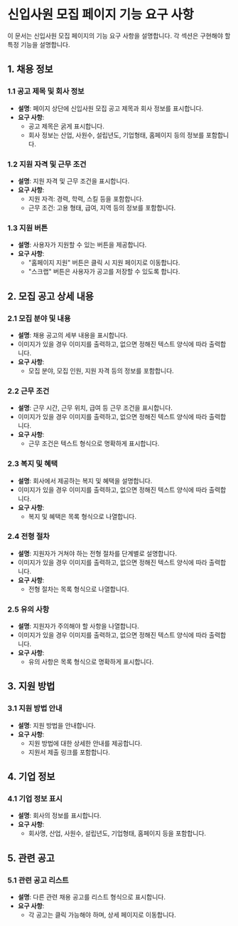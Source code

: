 # 신입사원 모집 페이지 기능 요구 사항

이 문서는 신입사원 모집 페이지의 기능 요구 사항을 설명합니다. 각 섹션은 구현해야 할 특정 기능을 설명합니다.

## 1. 채용 정보

### 1.1 공고 제목 및 회사 정보
- **설명**: 페이지 상단에  신입사원 모집 공고 제목과 회사 정보를 표시합니다.
- **요구 사항**:
  - 공고 제목은 굵게 표시합니다.
  - 회사 정보는 산업, 사원수, 설립년도, 기업형태, 홈페이지 등의 정보를 포함합니다.

### 1.2 지원 자격 및 근무 조건
- **설명**: 지원 자격 및 근무 조건을 표시합니다.
- **요구 사항**:
  - 지원 자격: 경력, 학력, 스킬 등을 포함합니다.
  - 근무 조건: 고용 형태, 급여, 지역 등의 정보를 포함합니다.

### 1.3 지원 버튼
- **설명**: 사용자가 지원할 수 있는 버튼을 제공합니다.
- **요구 사항**:
  - "홈페이지 지원" 버튼은 클릭 시 지원 페이지로 이동합니다.
  - "스크랩" 버튼은 사용자가 공고를 저장할 수 있도록 합니다.

## 2. 모집 공고 상세 내용

### 2.1 모집 분야 및 내용
- **설명**: 채용 공고의 세부 내용을 표시합니다.
- 이미지가 있을 경우 이미지를 출력하고, 없으면 정해진 텍스트 양식에 따라 출력합니다.
- **요구 사항**:
  - 모집 분야, 모집 인원, 지원 자격 등의 정보를 포함합니다.

### 2.2 근무 조건
- **설명**: 근무 시간, 근무 위치, 급여 등 근무 조건을 표시합니다.
- 이미지가 있을 경우 이미지를 출력하고, 없으면 정해진 텍스트 양식에 따라 출력합니다.
- **요구 사항**:
  - 근무 조건은 텍스트 형식으로 명확하게 표시합니다.

### 2.3 복지 및 혜택
- **설명**: 회사에서 제공하는 복지 및 혜택을 설명합니다.
- 이미지가 있을 경우 이미지를 출력하고, 없으면 정해진 텍스트 양식에 따라 출력합니다.
- **요구 사항**:
  - 복지 및 혜택은 목록 형식으로 나열합니다.

### 2.4 전형 절차
- **설명**: 지원자가 거쳐야 하는 전형 절차를 단계별로 설명합니다.
- 이미지가 있을 경우 이미지를 출력하고, 없으면 정해진 텍스트 양식에 따라 출력합니다.
- **요구 사항**:
  - 전형 절차는 목록 형식으로 나열합니다.

### 2.5 유의 사항
- **설명**: 지원자가 주의해야 할 사항을 나열합니다.
- 이미지가 있을 경우 이미지를 출력하고, 없으면 정해진 텍스트 양식에 따라 출력합니다.
- **요구 사항**:
  - 유의 사항은 목록 형식으로 명확하게 표시합니다.

## 3. 지원 방법

### 3.1 지원 방법 안내
- **설명**: 지원 방법을 안내합니다.
- **요구 사항**:
  - 지원 방법에 대한 상세한 안내를 제공합니다.
  - 지원서 제출 링크를 포함합니다.

## 4. 기업 정보

### 4.1 기업 정보 표시
- **설명**: 회사의 정보를 표시합니다.
- **요구 사항**:
  - 회사명, 산업, 사원수, 설립년도, 기업형태, 홈페이지 등을 포함합니다.

## 5. 관련 공고

### 5.1 관련 공고 리스트
- **설명**: 다른 관련 채용 공고를 리스트 형식으로 표시합니다.
- **요구 사항**:
  - 각 공고는 클릭 가능해야 하며, 상세 페이지로 이동합니다.


